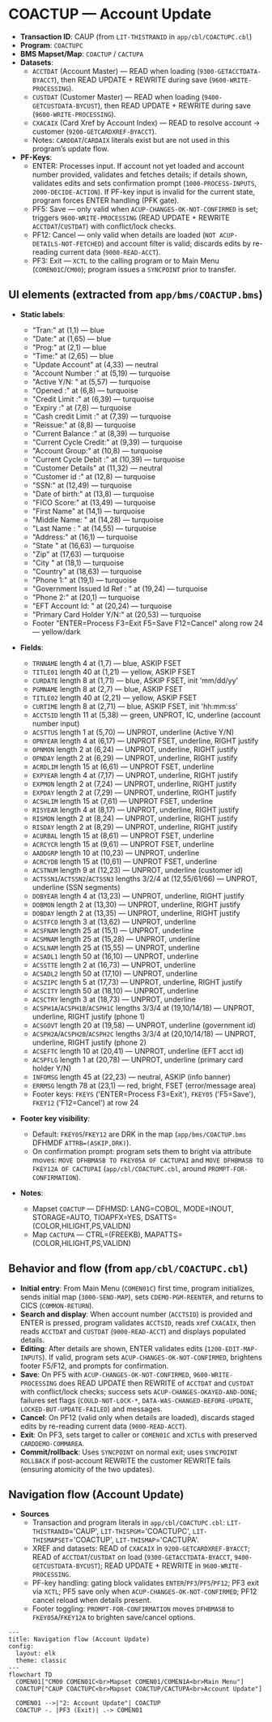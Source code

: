 # COACTUP — Account Update

- __Transaction ID__: CAUP (from `LIT-THISTRANID` in `app/cbl/COACTUPC.cbl`)
- __Program__: `COACTUPC`
- __BMS Mapset/Map__: `COACTUP` / `CACTUPA`
- __Datasets__:
  - `ACCTDAT` (Account Master) — READ when loading (`9300-GETACCTDATA-BYACCT`), then READ UPDATE + REWRITE during save (`9600-WRITE-PROCESSING`).
  - `CUSTDAT` (Customer Master) — READ when loading (`9400-GETCUSTDATA-BYCUST`), then READ UPDATE + REWRITE during save (`9600-WRITE-PROCESSING`).
  - `CXACAIX` (Card Xref by Account Index) — READ to resolve account → customer (`9200-GETCARDXREF-BYACCT`).
  - Notes: `CARDDAT`/`CARDAIX` literals exist but are not used in this program’s update flow.
- __PF-Keys__:
  - ENTER: Processes input. If account not yet loaded and account number provided, validates and fetches details; if details shown, validates edits and sets confirmation prompt (`1000-PROCESS-INPUTS`, `2000-DECIDE-ACTION`). If PF-key input is invalid for the current state, program forces ENTER handling (PFK gate).
  - PF5: Save — only valid when `ACUP-CHANGES-OK-NOT-CONFIRMED` is set; triggers `9600-WRITE-PROCESSING` (READ UPDATE + REWRITE `ACCTDAT`/`CUSTDAT`) with conflict/lock checks.
  - PF12: Cancel — only valid when details are loaded (`NOT ACUP-DETAILS-NOT-FETCHED`) and account filter is valid; discards edits by re-reading current data (`9000-READ-ACCT`).
  - PF3: Exit — `XCTL` to the calling program or to Main Menu (`COMEN01C`/`CM00`); program issues a `SYNCPOINT` prior to transfer.

## UI elements (extracted from `app/bms/COACTUP.bms`)

- __Static labels__:
  - "Tran:" at (1,1) — blue
  - "Date:" at (1,65) — blue
  - "Prog:" at (2,1) — blue
  - "Time:" at (2,65) — blue
  - "Update Account" at (4,33) — neutral
  - "Account Number :" at (5,19) — turquoise
  - "Active Y/N: " at (5,57) — turquoise
  - "Opened :" at (6,8) — turquoise
  - "Credit Limit        :" at (6,39) — turquoise
  - "Expiry :" at (7,8) — turquoise
  - "Cash credit Limit   :" at (7,39) — turquoise
  - "Reissue:" at (8,8) — turquoise
  - "Current Balance     :" at (8,39) — turquoise
  - "Current Cycle Credit:" at (9,39) — turquoise
  - "Account Group:" at (10,8) — turquoise
  - "Current Cycle Debit :" at (10,39) — turquoise
  - "Customer Details" at (11,32) — neutral
  - "Customer id  :" at (12,8) — turquoise
  - "SSN:" at (12,49) — turquoise
  - "Date of birth:" at (13,8) — turquoise
  - "FICO Score:" at (13,49) — turquoise
  - "First Name" at (14,1) — turquoise
  - "Middle Name: " at (14,28) — turquoise
  - "Last Name : " at (14,55) — turquoise
  - "Address:" at (16,1) — turquoise
  - "State " at (16,63) — turquoise
  - "Zip" at (17,63) — turquoise
  - "City " at (18,1) — turquoise
  - "Country" at (18,63) — turquoise
  - "Phone 1:" at (19,1) — turquoise
  - "Government Issued Id Ref    : " at (19,24) — turquoise
  - "Phone 2:" at (20,1) — turquoise
  - "EFT Account Id: " at (20,24) — turquoise
  - "Primary Card Holder Y/N:" at (20,53) — turquoise
  - Footer "ENTER=Process F3=Exit F5=Save F12=Cancel" along row 24 — yellow/dark

- __Fields__:
  - `TRNNAME` length 4 at (1,7) — blue, ASKIP FSET
  - `TITLE01` length 40 at (1,21) — yellow, ASKIP FSET
  - `CURDATE` length 8 at (1,71) — blue, ASKIP FSET, init 'mm/dd/yy'
  - `PGMNAME` length 8 at (2,7) — blue, ASKIP FSET
  - `TITLE02` length 40 at (2,21) — yellow, ASKIP FSET
  - `CURTIME` length 8 at (2,71) — blue, ASKIP FSET, init 'hh:mm:ss'
  - `ACCTSID` length 11 at (5,38) — green, UNPROT, IC, underline (account number input)
  - `ACSTTUS` length 1 at (5,70) — UNPROT, underline (Active Y/N)
  - `OPNYEAR` length 4 at (6,17) — UNPROT FSET, underline, RIGHT justify
  - `OPNMON` length 2 at (6,24) — UNPROT, underline, RIGHT justify
  - `OPNDAY` length 2 at (6,29) — UNPROT, underline, RIGHT justify
  - `ACRDLIM` length 15 at (6,61) — UNPROT FSET, underline
  - `EXPYEAR` length 4 at (7,17) — UNPROT, underline, RIGHT justify
  - `EXPMON` length 2 at (7,24) — UNPROT, underline, RIGHT justify
  - `EXPDAY` length 2 at (7,29) — UNPROT, underline, RIGHT justify
  - `ACSHLIM` length 15 at (7,61) — UNPROT FSET, underline
  - `RISYEAR` length 4 at (8,17) — UNPROT, underline, RIGHT justify
  - `RISMON` length 2 at (8,24) — UNPROT, underline, RIGHT justify
  - `RISDAY` length 2 at (8,29) — UNPROT, underline, RIGHT justify
  - `ACURBAL` length 15 at (8,61) — UNPROT FSET, underline
  - `ACRCYCR` length 15 at (9,61) — UNPROT FSET, underline
  - `AADDGRP` length 10 at (10,23) — UNPROT, underline
  - `ACRCYDB` length 15 at (10,61) — UNPROT FSET, underline
  - `ACSTNUM` length 9 at (12,23) — UNPROT, underline (customer id)
  - `ACTSSN1`/`ACTSSN2`/`ACTSSN3` lengths 3/2/4 at (12,55/61/66) — UNPROT, underline (SSN segments)
  - `DOBYEAR` length 4 at (13,23) — UNPROT, underline, RIGHT justify
  - `DOBMON` length 2 at (13,30) — UNPROT, underline, RIGHT justify
  - `DOBDAY` length 2 at (13,35) — UNPROT, underline, RIGHT justify
  - `ACSTFCO` length 3 at (13,62) — UNPROT, underline
  - `ACSFNAM` length 25 at (15,1) — UNPROT, underline
  - `ACSMNAM` length 25 at (15,28) — UNPROT, underline
  - `ACSLNAM` length 25 at (15,55) — UNPROT, underline
  - `ACSADL1` length 50 at (16,10) — UNPROT, underline
  - `ACSSTTE` length 2 at (16,73) — UNPROT, underline
  - `ACSADL2` length 50 at (17,10) — UNPROT, underline
  - `ACSZIPC` length 5 at (17,73) — UNPROT, underline, RIGHT justify
  - `ACSCITY` length 50 at (18,10) — UNPROT, underline
  - `ACSCTRY` length 3 at (18,73) — UNPROT, underline
  - `ACSPH1A`/`ACSPH1B`/`ACSPH1C` lengths 3/3/4 at (19,10/14/18) — UNPROT, underline, RIGHT justify (phone 1)
  - `ACSGOVT` length 20 at (19,58) — UNPROT, underline (government id)
  - `ACSPH2A`/`ACSPH2B`/`ACSPH2C` lengths 3/3/4 at (20,10/14/18) — UNPROT, underline, RIGHT justify (phone 2)
  - `ACSEFTC` length 10 at (20,41) — UNPROT, underline (EFT acct id)
  - `ACSPFLG` length 1 at (20,78) — UNPROT, underline (primary card holder Y/N)
  - `INFOMSG` length 45 at (22,23) — neutral, ASKIP (info banner)
  - `ERRMSG` length 78 at (23,1) — red, bright, FSET (error/message area)
  - Footer keys: `FKEYS` ('ENTER=Process F3=Exit'), `FKEY05` ('F5=Save'), `FKEY12` ('F12=Cancel') at row 24

- __Footer key visibility__:
  - Default: `FKEY05`/`FKEY12` are DRK in the map (`app/bms/COACTUP.bms` DFHMDF `ATTRB=(ASKIP,DRK)`).
  - On confirmation prompt: program sets them to bright via attribute moves: `MOVE DFHBMASB TO FKEY05A OF CACTUPAI` and `MOVE DFHBMASB TO FKEY12A OF CACTUPAI` (`app/cbl/COACTUPC.cbl`, around `PROMPT-FOR-CONFIRMATION`).

- __Notes__:
  - Mapset `COACTUP` — DFHMSD: LANG=COBOL, MODE=INOUT, STORAGE=AUTO, TIOAPFX=YES, DSATTS=(COLOR,HILIGHT,PS,VALIDN)
  - Map `CACTUPA` — CTRL=(FREEKB), MAPATTS=(COLOR,HILIGHT,PS,VALIDN)

## Behavior and flow (from `app/cbl/COACTUPC.cbl`)

- __Initial entry__: From Main Menu (`COMEN01C`) first time, program initializes, sends initial map (`3000-SEND-MAP`), sets `CDEMO-PGM-REENTER`, and returns to CICS (`COMMON-RETURN`).
- __Search and display__: When account number (`ACCTSID`) is provided and ENTER is pressed, program validates `ACCTSID`, reads xref `CXACAIX`, then reads `ACCTDAT` and `CUSTDAT` (`9000-READ-ACCT`) and displays populated details.
- __Editing__: After details are shown, ENTER validates edits (`1200-EDIT-MAP-INPUTS`). If valid, program sets `ACUP-CHANGES-OK-NOT-CONFIRMED`, brightens footer F5/F12, and prompts for confirmation.
- __Save__: On PF5 with `ACUP-CHANGES-OK-NOT-CONFIRMED`, `9600-WRITE-PROCESSING` does READ UPDATE then REWRITE of `ACCTDAT` and `CUSTDAT` with conflict/lock checks; success sets `ACUP-CHANGES-OKAYED-AND-DONE`; failures set flags (`COULD-NOT-LOCK-*`, `DATA-WAS-CHANGED-BEFORE-UPDATE`, `LOCKED-BUT-UPDATE-FAILED`) and messages.
- __Cancel__: On PF12 (valid only when details are loaded), discards staged edits by re-reading current data (`9000-READ-ACCT`).
- __Exit__: On PF3, sets target to caller or `COMEN01C` and `XCTL`s with preserved `CARDDEMO-COMMAREA`.
- __Commit/rollback__: Uses `SYNCPOINT` on normal exit; uses `SYNCPOINT ROLLBACK` if post-account REWRITE the customer REWRITE fails (ensuring atomicity of the two updates).

## Navigation flow (Account Update)

- __Sources__
  - Transaction and program literals in `app/cbl/COACTUPC.cbl`: `LIT-THISTRANID`='CAUP', `LIT-THISPGM`='COACTUPC', `LIT-THISMAPSET`='COACTUP', `LIT-THISMAP`='CACTUPA'.
  - XREF and datasets: READ of `CXACAIX` in `9200-GETCARDXREF-BYACCT`; READ of `ACCTDAT`/`CUSTDAT` on load (`9300-GETACCTDATA-BYACCT`, `9400-GETCUSTDATA-BYCUST`); READ UPDATE + REWRITE in `9600-WRITE-PROCESSING`.
  - PF-key handling: gating block validates `ENTER`/`PF3`/`PF5`/`PF12`; PF3 exit via `XCTL`; PF5 save only when `ACUP-CHANGES-OK-NOT-CONFIRMED`; PF12 cancel reload when details present.
  - Footer toggling: `PROMPT-FOR-CONFIRMATION` moves `DFHBMASB` to `FKEY05A`/`FKEY12A` to brighten save/cancel options.

```mermaid
---
title: Navigation flow (Account Update)
config:
  layout: elk
  theme: classic
---
flowchart TD
  COMEN01["CM00 COMEN01C<br>Mapset COMEN01/COMEN1A<br>Main Menu"]
  COACTUP["CAUP COACTUPC<br>Mapset COACTUP/CACTUPA<br>Account Update"]

  COMEN01 -->|"2: Account Update"| COACTUP
  COACTUP -. |PF3 (Exit)| .-> COMEN01
```
